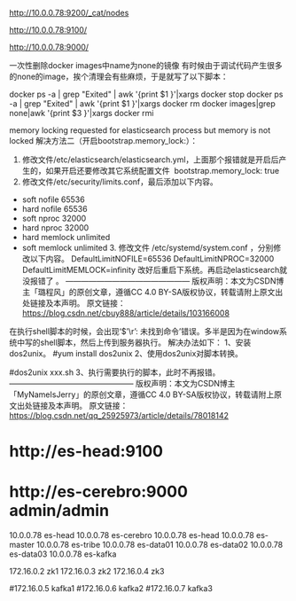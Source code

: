 http://10.0.0.78:9200/_cat/nodes


http://10.0.0.78:9100/

http://10.0.0.78:9000/


一次性删除docker images中name为none的镜像
有时候由于调试代码产生很多的none的image，挨个清理会有些麻烦，于是就写了以下脚本：

docker ps -a | grep "Exited" | awk '{print $1 }'|xargs docker stop
docker ps -a | grep "Exited" | awk '{print $1 }'|xargs docker rm
docker images|grep none|awk '{print $3 }'|xargs docker rmi



memory locking requested for elasticsearch process but memory is not locked
解决方法二（开启bootstrap.memory_lock:）：
1. 修改文件/etc/elasticsearch/elasticsearch.yml，上面那个报错就是开启后产生的，如果开启还要修改其它系统配置文件 
bootstrap.memory_lock: true
2. 修改文件/etc/security/limits.conf，最后添加以下内容。      
* soft nofile 65536
* hard nofile 65536
* soft nproc 32000
* hard nproc 32000
* hard memlock unlimited
* soft memlock unlimited
3. 修改文件 /etc/systemd/system.conf ，分别修改以下内容。
DefaultLimitNOFILE=65536
DefaultLimitNPROC=32000
DefaultLimitMEMLOCK=infinity
改好后重启下系统。再启动elasticsearch就没报错了 。
————————————————
版权声明：本文为CSDN博主「璐程风」的原创文章，遵循CC 4.0 BY-SA版权协议，转载请附上原文出处链接及本声明。
原文链接：https://blog.csdn.net/cbuy888/article/details/103166008


在执行shell脚本的时候，会出现‘$’\r’: 未找到命令’错误。多半是因为在window系统中写的shell脚本，然后上传到服务器执行。
解决办法如下：
1、安装dos2unix。
#yum install dos2unix
2、使用dos2unix对脚本转换。

#dos2unix xxx.sh
3、执行需要执行的脚本，此时不再报错。
————————————————
版权声明：本文为CSDN博主「MyNameIsJerry」的原创文章，遵循CC 4.0 BY-SA版权协议，转载请附上原文出处链接及本声明。
原文链接：https://blog.csdn.net/qq_25925973/article/details/78018142

# http://es-head:9100
# http://es-cerebro:9000 admin/admin

10.0.0.78  es-head
10.0.0.78  es-cerebro
10.0.0.78  es-head
10.0.0.78  es-master
10.0.0.78  es-tribe
10.0.0.78  es-data01
10.0.0.78  es-data02
10.0.0.78  es-data03
10.0.0.78  es-kafka

172.16.0.2 zk1
172.16.0.3 zk2
172.16.0.4 zk3

#172.16.0.5 kafka1
#172.16.0.6 kafka2
#172.16.0.7 kafka3
